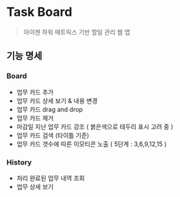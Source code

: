 # Task Board

> 아이젠 하워 매트릭스 기반 할일 관리 웹 앱

## 기능 명세

### Board

- 업무 카드 추가
- 업무 카드 상세 보기 & 내용 변경
- 업무 카드 drag and drop
- 업무 카드 제거
- 마감일 지난 업무 카드 강조 ( 붉은색으로 테두리 표시 고려 중 )
- 업무 카드 검색 (타이틀 기준)
- 업무 카드 갯수에 따른 이모티콘 노출 ( 5단계 : 3,6,9,12,15 )

### History

- 처리 완료된 업무 내역 조회
- 업무 상세 보기
